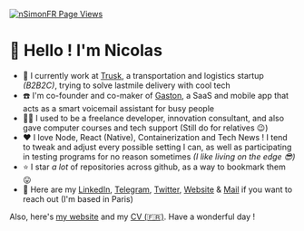 [![nSimonFR Page Views](http://hits.dwyl.com/nSimonFR/nSimonFR.svg)](https://github.com/nSimonFR)

# 👋 Hello ! I'm Nicolas

- 🚚 I currently work at [Trusk](https://trusk.com), a transportation and logistics startup _(B2B2C)_, trying to solve lastmile delivery with cool tech
- ☎️ I'm co-founder and co-maker of [Gaston](https://gaston.tel), a SaaS and mobile app that acts as a smart voicemail assistant for busy people
- 👨‍💻 I used to be a freelance developer, innovation consultant, and also gave computer courses and tech support (Still do for relatives 😉)
- ❤️ I love Node, React (Native), Containerization and Tech News ! I tend to tweak and adjust every possible setting I can, as well as participating in testing programs for no reason sometimes _(I like living on the edge 😎)_
- ⭐ I star _a lot_ of repositories across github, as a way to bookmark them 😛
- 📇 Here are my [LinkedIn](https://linkedin.com/in/nSimonFR), [Telegram](https://t.me/nsimon), [Twitter](https://twitter.com/nsimonfr), [Website](https://nsimon.fr) & [Mail](mailto://contact@nsimon.fr) if you want to reach out (I'm based in Paris)

Also, here's [my website](Nicolas_SIMON_CV.pdf) and my [CV (🇫🇷)](https://nsimon.fr/Nicolas_SIMON_CV).
Have a wonderful day !
